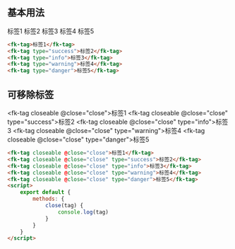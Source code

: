 ## 基本用法
<fk-tag>标签1</fk-tag>
<fk-tag type="success">标签2</fk-tag>
<fk-tag type="info">标签3</fk-tag>
<fk-tag type="warning">标签4</fk-tag>
<fk-tag type="danger">标签5</fk-tag>

````html
<fk-tag>标签1</fk-tag>
<fk-tag type="success">标签2</fk-tag>
<fk-tag type="info">标签3</fk-tag>
<fk-tag type="warning">标签4</fk-tag>
<fk-tag type="danger">标签5</fk-tag>
````

## 可移除标签
<fk-tag closeable @close="close">标签1</fk-tag>
<fk-tag closeable @close="close" type="success">标签2</fk-tag>
<fk-tag closeable @close="close" type="info">标签3</fk-tag>
<fk-tag closeable @close="close" type="warning">标签4</fk-tag>
<fk-tag closeable @close="close" type="danger">标签5</fk-tag>
<script>
    export default {
        methods: {
            close(tag) {
                console.log(tag)
            }
        }
    }
</script>

````html
<fk-tag closeable @close="close">标签1</fk-tag>
<fk-tag closeable @close="close" type="success">标签2</fk-tag>
<fk-tag closeable @close="close" type="info">标签3</fk-tag>
<fk-tag closeable @close="close" type="warning">标签4</fk-tag>
<fk-tag closeable @close="close" type="danger">标签5</fk-tag>
<script>
    export default {
        methods: {
            close(tag) {
                console.log(tag)
            }
        }
    }
</script>
````